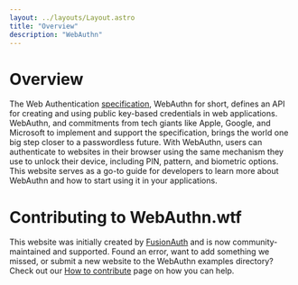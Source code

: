 ```yaml
---
layout: ../layouts/Layout.astro
title: "Overview"
description: "WebAuthn"
---
```


# Overview

The Web Authentication [specification](https://www.w3.org/TR/webauthn-2/), WebAuthn for short, defines an API for creating and using public key-based credentials in web applications. WebAuthn, and commitments from tech giants like Apple, Google, and Microsoft to implement and support the specification, brings the world one big step closer to a passwordless future. With WebAuthn, users can authenticate to websites in their browser using the same mechanism they use to unlock their device, including PIN, pattern, and biometric options. This website serves as a go-to guide for developers to learn more about WebAuthn and how to start using it in your applications.

[//]: # (TODO : Navigation cards. See draft)

# Contributing to WebAuthn.wtf

This website was initially created by [FusionAuth](https://fusionauth.io) and is now community-maintained and supported. Found an error, want to add something we missed, or submit a new website to the WebAuthn examples directory? Check out our [How to contribute](/contribute/how-to-contribute) page on how you can help.